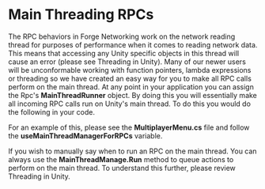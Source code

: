 # Main Threading RPCs

The RPC behaviors in Forge Networking work on the network reading thread for purposes of performance when it comes to reading network data. This means that accessing any Unity specific objects in this thread will cause an error (please see Threading in Unity). Many of our newer users will be unconformable working with function pointers, lambda expressions or threading so we have created an easy way for you to make all RPC calls perform on the main thread. At any point in your application you can assign the Rpc's **MainThreadRunner** object. By doing this you will essentially make all incoming RPC calls run on Unity's main thread. To do this you would do the following in your code.

For an example of this, please see the **MultiplayerMenu.cs** file and follow the **useMainThreadManagerForRPCs** variable.

If you wish to manually say when to run an RPC on the main thread. You can always use the **MainThreadManage.Run** method to queue actions to perform on the main thread. To understand this further, please review Threading in Unity.
